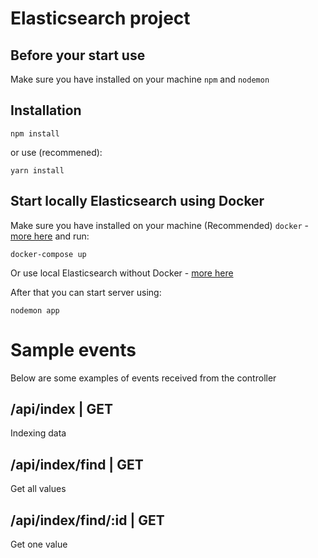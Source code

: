 # Elasticsearch project

## Before your start use

Make sure you have installed on your machine `npm` and `nodemon`

## Installation

	npm install
	
or use (recommened):

	yarn install

## Start locally Elasticsearch using Docker

Make sure you have installed on your machine (Recommended) `docker` - [more here](https://www.docker.com/get-docker) and run:

    docker-compose up
    
Or use local Elasticsearch without Docker - [more here](https://www.elastic.co/downloads/elasticsearch)

After that you can start server using:

    nodemon app

# Sample events

Below are some examples of events received from the controller


## /api/index | GET

Indexing data

## /api/index/find | GET

Get all values

## /api/index/find/:id | GET

Get one value

